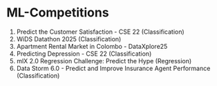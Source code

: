 # ML-Competitions

1) Predict the Customer Satisfaction - CSE 22 (Classification)
2) WiDS Datathon 2025 (Classification)
3) Apartment Rental Market in Colombo - DataXplore25 
4) Predicting Depression - CSE 22 (Classification)
5) mlX 2.0 Regression Challenge: Predict the Hype (Regression)
6) Data Storm 6.0 - Predict and Improve Insurance Agent Performance (Classification)
